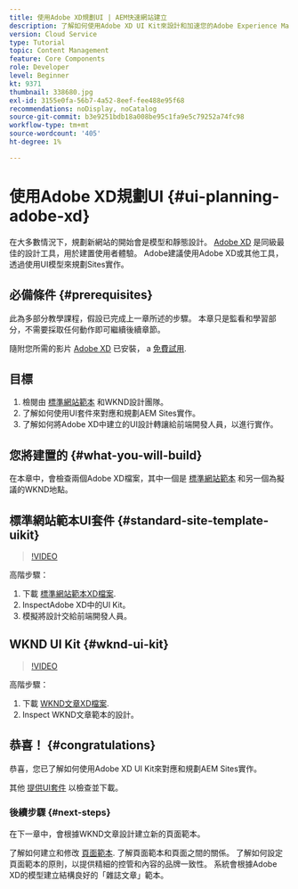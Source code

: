 ```yaml
---
title: 使用Adobe XD規劃UI | AEM快速網站建立
description: 了解如何使用Adobe XD UI Kit來設計和加速您的Adobe Experience Manager Sites實作。
version: Cloud Service
type: Tutorial
topic: Content Management
feature: Core Components
role: Developer
level: Beginner
kt: 9371
thumbnail: 338680.jpg
exl-id: 3155e0fa-56b7-4a52-8eef-fee488e95f68
recommendations: noDisplay, noCatalog
source-git-commit: b3e9251bdb18a008be95c1fa9e5c79252a74fc98
workflow-type: tm+mt
source-wordcount: '405'
ht-degree: 1%

---
```


# 使用Adobe XD規劃UI {#ui-planning-adobe-xd}

在大多數情況下，規劃新網站的開始會是模型和靜態設計。 [Adobe XD](https://www.adobe.com/products/xd.html) 是同級最佳的設計工具，用於建置使用者體驗。 Adobe建議使用Adobe XD或其他工具，透過使用UI模型來規劃Sites實作。

## 必備條件 {#prerequisites}

此為多部分教學課程，假設已完成上一章所述的步驟。 本章只是監看和學習部分，不需要採取任何動作即可繼續後續章節。

隨附您所需的影片 [Adobe XD](https://www.adobe.com/products/xd/pricing/free-trial.html) 已安裝， a [免費試用](https://www.adobe.com/products/xd/pricing/free-trial.html).

## 目標

1. 檢閱由 [標準網站範本](https://github.com/adobe/aem-site-template-standard) 和WKND設計團隊。
1. 了解如何使用UI套件來對應和規劃AEM Sites實作。
1. 了解如何將Adobe XD中建立的UI設計轉讓給前端開發人員，以進行實作。

## 您將建置的 {#what-you-will-build}

在本章中，會檢查兩個Adobe XD檔案，其中一個是 [標準網站範本](https://github.com/adobe/aem-site-template-standard) 和另一個為擬議的WKND地點。  

## 標準網站範本UI套件 {#standard-site-template-uikit}

>[!VIDEO](https://video.tv.adobe.com/v/338680?quality=12&learn=on)

高階步驟：

1. 下載 [標準網站範本XD檔案](https://github.com/adobe/aem-site-template-standard/raw/main/files/wireframe.xd).
1. InspectAdobe XD中的UI Kit。
1. 模擬將設計交給前端開發人員。

## WKND UI Kit {#wknd-ui-kit}

>[!VIDEO](https://video.tv.adobe.com/v/30214?quality=12&learn=on)

高階步驟：

1. 下載 [WKND文章XD檔案](https://github.com/adobe/aem-guides-wknd/releases/download/aem-guides-wknd-0.0.2/AEM_UI-kit-WKND-article-design.xd).
1. Inspect WKND文章範本的設計。

## 恭喜！ {#congratulations}

恭喜，您已了解如何使用Adobe XD UI Kit來對應和規劃AEM Sites實作。

其他 [提供UI套件](https://www.adobe.com/products/xd/features/ui-kits.html) 以檢查並下載。

### 後續步驟 {#next-steps}

在下一章中，會根據WKND文章設計建立新的頁面範本。

了解如何建立和修改 [頁面範本](./page-templates.md). 了解頁面範本和頁面之間的關係。 了解如何設定頁面範本的原則，以提供精細的控管和內容的品牌一致性。  系統會根據Adobe XD的模型建立結構良好的「雜誌文章」範本。
